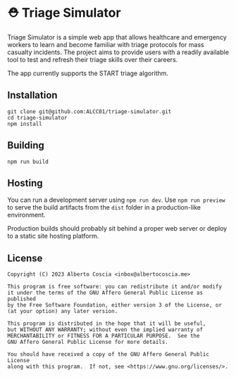 # ⛑️ Triage Simulator

Triage Simulator is a simple web app that allows healthcare and emergency
workers to learn and become familiar with triage protocols for mass casualty
incidents. The project aims to provide users with a readily available tool to
test and refresh their triage skills over their careers.

The app currently supports the START triage algorithm.

## Installation

    git clone git@github.com:ALCC01/triage-simulator.git
    cd triage-simulator
    npm install

## Building

    npm run build

## Hosting

You can run a development server using `npm run dev`. Use `npm run preview` to
serve the build artifacts from the `dist` folder in a production-like
environment.

Production builds should probably sit behind a proper web server or deploy to a
static site hosting platform.

## License
    Copyright (C) 2023 Alberto Coscia <inbox@albertocoscia.me>

    This program is free software: you can redistribute it and/or modify
    it under the terms of the GNU Affero General Public License as published
    by the Free Software Foundation, either version 3 of the License, or
    (at your option) any later version.

    This program is distributed in the hope that it will be useful,
    but WITHOUT ANY WARRANTY; without even the implied warranty of
    MERCHANTABILITY or FITNESS FOR A PARTICULAR PURPOSE.  See the
    GNU Affero General Public License for more details.

    You should have received a copy of the GNU Affero General Public License
    along with this program.  If not, see <https://www.gnu.org/licenses/>.
